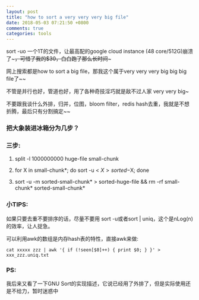 ```yaml
---
layout: post
title: "how to sort a very very very big file"
date: 2018-05-03 07:21:50 +0800
comments: true
categories: tools
---
```


sort -uo 一个1T的文件，让最高配的google cloud instance (48 core/512G)崩溃了~~~，可惜了我的$30，白白跑了那么长时间~~~

网上搜索都是how to sort a big file，那我这个属于very very very big big big file了~~

不管是并行也好，管道也好，用了各种奇技淫巧就是敌不过人家 very very big~

不要跟我谈什么外排，归并，位图，bloom filter，redis hash去重，我就是不想折腾，最后只有分割搞定~~

### 把大象装进冰箱分为几步？

### 三步:

1. split -l 1000000000 huge-file small-chunk

2. for X in small-chunk*; do sort -u < $X > sorted-$X; done

3. sort -u -m sorted-small-chunk* > sorted-huge-file && rm -rf small-chunk* sorted-small-chunk*

### 小TIPS:

如果只要去重不要排序的话，尽量不要用 sort -u或者sort | uniq，这个是nLog(n)的效率，让人捉急。

可以利用awk的数组是内存hash表的特性，直接awk来做:

```
cat xxxxx zzz | awk '{ if (!seen[$0]++) { print $0; } }' > xxx_zzz.uniq.txt
```

### PS:

我后来又看了一下GNU Sort的实现描述，它说已经用了外排了，但是实际使用还是不给力，暂时迷惑中
